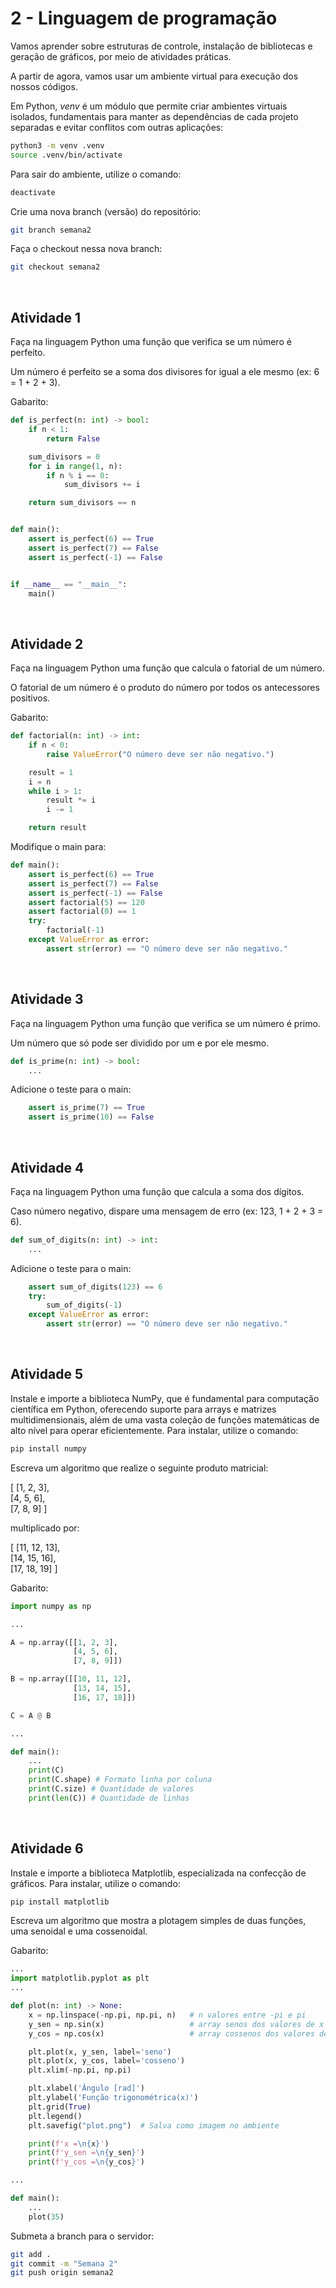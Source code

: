 # 2 - Linguagem de programação
Vamos aprender sobre estruturas de controle, instalação de bibliotecas e geração de gráficos, por meio de atividades práticas.

A partir de agora, vamos usar um ambiente virtual para execução dos nossos códigos.

Em Python, *venv* é um módulo que permite criar ambientes virtuais isolados, fundamentais para manter as dependências de cada projeto separadas e evitar conflitos com outras aplicações:

```bash
python3 -m venv .venv
source .venv/bin/activate
```

Para sair do ambiente, utilize o comando:

```bash
deactivate
```

Crie uma nova branch (versão) do repositório:

```bash
git branch semana2
```

Faça o checkout nessa nova branch:

```bash
git checkout semana2
```

<br/>

## Atividade 1
Faça na linguagem Python uma função que verifica se um número é perfeito.

Um número é perfeito se a soma dos divisores for igual a ele mesmo (ex: 6 = 1 + 2 + 3).

Gabarito:

```python
def is_perfect(n: int) -> bool:
    if n < 1:
        return False

    sum_divisors = 0
    for i in range(1, n):
        if n % i == 0:
            sum_divisors += i

    return sum_divisors == n


def main():
    assert is_perfect(6) == True
    assert is_perfect(7) == False
    assert is_perfect(-1) == False


if __name__ == "__main__":
    main()
```

<br/>

## Atividade 2
Faça na linguagem Python uma função que calcula o fatorial de um número.

O fatorial de um número é o produto do número por todos os antecessores positivos.

Gabarito:

```python
def factorial(n: int) -> int:
    if n < 0:
        raise ValueError("O número deve ser não negativo.")

    result = 1
    i = n
    while i > 1:
        result *= i
        i -= 1

    return result
```

Modifique o main para:

```python
def main():
    assert is_perfect(6) == True
    assert is_perfect(7) == False
    assert is_perfect(-1) == False
    assert factorial(5) == 120
    assert factorial(0) == 1
    try:
        factorial(-1)
    except ValueError as error:
        assert str(error) == "O número deve ser não negativo."
```

<br/>

## Atividade 3
Faça na linguagem Python uma função que verifica se um número é primo.

Um número que só pode ser dividido por um e por ele mesmo.

```python
def is_prime(n: int) -> bool:
    ...
```

Adicione o teste para o main:

```python
    assert is_prime(7) == True
    assert is_prime(10) == False
```

<br/>

## Atividade 4
Faça na linguagem Python uma função que calcula a soma dos dígitos.

Caso número negativo, dispare uma mensagem de erro (ex: 123, 1 + 2 + 3 = 6).

```python
def sum_of_digits(n: int) -> int:
    ...
```

Adicione o teste para o main:

```python
    assert sum_of_digits(123) == 6
    try:
        sum_of_digits(-1)
    except ValueError as error:
        assert str(error) == "O número deve ser não negativo."
```

<br/>

## Atividade 5
Instale e importe a biblioteca NumPy, que é fundamental para computação científica em Python, oferecendo suporte para arrays e matrizes multidimensionais, além de uma vasta coleção de funções matemáticas de alto nível para operar eficientemente. Para instalar, utilize o comando:

```bash
pip install numpy
```

Escreva um algoritmo que realize o seguinte produto matricial:

[ [1, 2, 3],  
  [4, 5, 6],  
  [7, 8, 9] ]  

multiplicado por:

[ [11, 12, 13],  
  [14, 15, 16],  
  [17, 18, 19] ]

Gabarito:

```python
import numpy as np

...

A = np.array([[1, 2, 3],
              [4, 5, 6],
              [7, 8, 9]])

B = np.array([[10, 11, 12],
              [13, 14, 15],
              [16, 17, 18]])

C = A @ B

...

def main():
    ...
    print(C)
    print(C.shape) # Formato linha por coluna
    print(C.size) # Quantidade de valores
    print(len(C)) # Quantidade de linhas
```

<br/>

## Atividade 6
Instale e importe a biblioteca Matplotlib, especializada na confecção de gráficos. Para instalar, utilize o comando:

```bash
pip install matplotlib
```

Escreva um algoritmo que mostra a plotagem simples de duas funções, uma senoidal e uma cossenoidal.

Gabarito:

```python
...
import matplotlib.pyplot as plt
...

def plot(n: int) -> None:
    x = np.linspace(-np.pi, np.pi, n)   # n valores entre -pi e pi
    y_sen = np.sin(x)                   # array senos dos valores de x
    y_cos = np.cos(x)                   # array cossenos dos valores de x

    plt.plot(x, y_sen, label='seno')
    plt.plot(x, y_cos, label='cosseno')
    plt.xlim(-np.pi, np.pi)

    plt.xlabel('Ângulo [rad]')
    plt.ylabel('Função trigonométrica(x)')
    plt.grid(True)
    plt.legend()
    plt.savefig("plot.png")  # Salva como imagem no ambiente

    print(f'x =\n{x}')
    print(f'y_sen =\n{y_sen}')
    print(f'y_cos =\n{y_cos}')

...

def main():
    ...
    plot(35)
```

Submeta a branch para o servidor:

```bash
git add .
git commit -m "Semana 2"
git push origin semana2
```